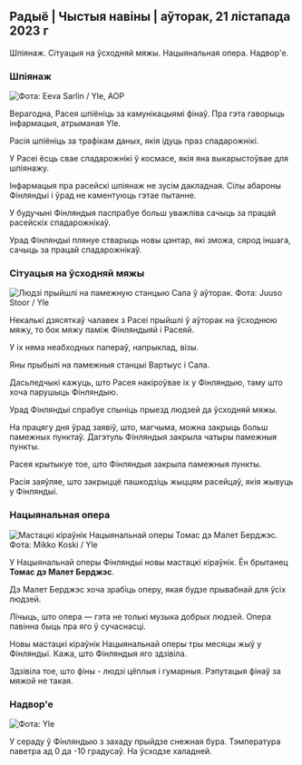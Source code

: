 ## Радыё \| Чыстыя навіны \| аўторак, 21 лістапада 2023 г

Шпіянаж. Сітуацыя на ўсходняй мяжы. Нацыянальная опера. Надвор'е.

### Шпіянаж

![ Фота: Eeva Sarlin / Yle, AOP](https://images.cdn.yle.fi/image/upload/c_crop,h_562,w_1000,x_0,y_32/ar_1.7777777777777777,c_fill,g_faces,h_675,w_1200/dpr_1.0/q_auto:eco/f_auto/fl_lossy/v1700569701/39-1204215655ca2203557b)

Верагодна, Расея шпіёніць за камунікацыямі фінаў. Пра гэта гаворыць інфармацыя, атрыманая Yle.

Расія шпіёніць за трафікам даных, якія ідуць праз спадарожнікі.

У Расеі ёсць свае спадарожнікі ў космасе, якія яна выкарыстоўвае для шпіянажу.

Інфармацыя пра расейскі шпіянаж не зусім дакладная. Сілы абароны Фінляндыі і ўрад не каментуюць гэтае пытанне.

У будучыні Фінляндыя паспрабуе больш уважліва сачыць за працай расейскіх спадарожнікаў.

Урад Фінляндыі плянуе стварыць новы цэнтар, які зможа, сярод іншага, сачыць за працай спадарожнікаў.

### Сітуацыя на ўсходняй мяжы

![Людзі прыйшлі на памежную станцыю Сала ў аўторак. Фота: Juuso Stoor / Yle](https://images.cdn.yle.fi/image/upload/c_crop,h_2515,w_4470,x_0,y_0/ar_1.7777777777777777,c_fill,g_faces,h_675,w_1200/dpr_1.0/q_auto:eco/f_auto/fl_lossy/v1700575368/39-1203513655b5b4d432e9)

Некалькі дзясяткаў чалавек з Расеі прыйшлі ў аўторак на ўсходнюю мяжу, то бок мяжу паміж Фінляндыяй і Расеяй.

У іх няма неабходных папераў, напрыклад, візы.

Яны прыбылі на памежныя станцыі Вартыус і Сала.

Дасьледчыкі кажуць, што Расея накіроўвае іх у Фінляндыю, таму што хоча парушыць Фінляндыю.

Урад Фінляндыі спрабуе спыніць прыезд людзей да ўсходняй мяжы.

На працягу дня ўрад заявіў, што, магчыма, можна закрыць больш памежных пунктаў. Дагэтуль Фінляндыя закрыла чатыры памежныя пункты.

Расея крытыкуе тое, што Фінляндыя закрыла памежныя пункты.

Расія заяўляе, што закрыццё пашкодзіць жыццям расейцаў, якія жывуць у Фінляндыі.

### Нацыянальная опера

![Мастацкі кіраўнік Нацыянальнай оперы Томас дэ Малет Берджэс. Фота: Mikko Koski / Yle](https://images.cdn.yle.fi/image/upload/c_crop,h_3078,w_5472,x_0,y_570/ar_1.777777777777777,c_fill,g_faces,h_675,w_1200/dpr_1.0/q_auto:eco/f_auto/fl_lossy/v1699350873/39-1196938654a091844d91)

У Нацыянальнай оперы Фінляндыі новы мастацкі кіраўнік. Ён брытанец **Томас дэ Малет Берджэс**.

Дэ Малет Берджэс хоча зрабіць оперу, якая будзе прывабнай для ўсіх людзей.

Лічыць, што опера — гэта не толькі музыка добрых людзей. Опера павінна быць пра яго ў сучаснасці.

Новы мастацкі кіраўнік Нацыянальнай оперы тры месяцы жыў у Фінляндыі. Кажа, што Фінляндыя яго здзівіла.

Здзівіла тое, што фіны - людзі цёплыя і гумарныя. Рэпутацыя фінаў за мяжой не такая.

### Надвор'е

![ Фота: Yle](https://images.cdn.yle.fi/image/upload/c_crop,h_1080,w_1919,x_0,y_0/ar_1.7777777777777777,c_fill,g_faces,h_675,w_1200/dpr_1.0/q_auto:eco/f_auto/fl_lossy/v1700579363/39-1204521655cc80468754)

У сераду ў Фінляндыю з захаду прыйдзе снежная бура. Тэмпература паветра ад 0 да -10 градусаў. На ўсходзе халадней.